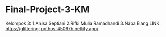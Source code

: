 # Final-Project-3-KM
Kelompok 3: 1.Anisa Septiani
            2.Rifki Mulia Ramadhandi
            3.Naba Elang
LINK: https://glittering-pothos-45067b.netlify.app/

